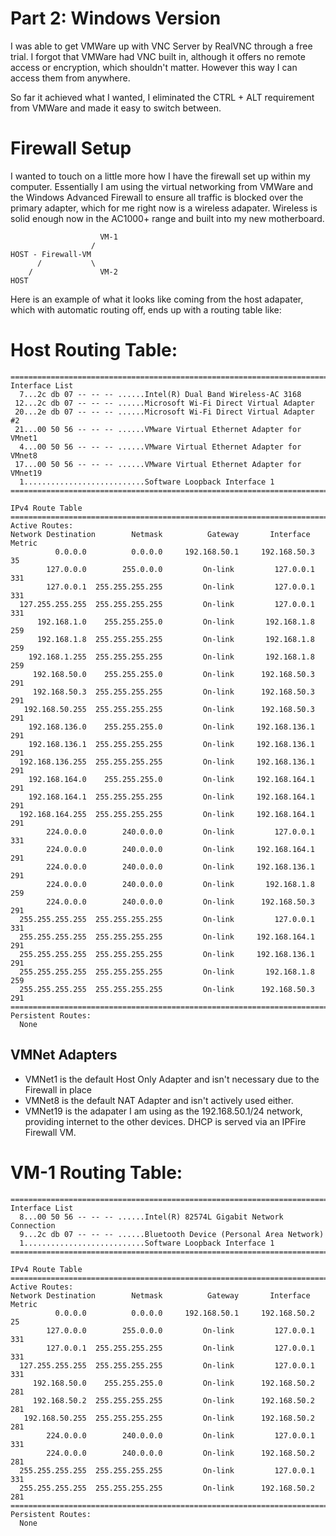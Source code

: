 # Part 2: Windows Version

I was able to get VMWare up with VNC Server by RealVNC through a free trial. I forgot that VMWare had VNC built in, although it offers no remote access or encryption, which shouldn't matter. However this way I can access them from anywhere.

So far it achieved what I wanted, I eliminated the CTRL + ALT requirement from VMWare and made it easy to switch between. 

# Firewall Setup
I wanted to touch on a little more how I have the firewall set up within my computer. Essentially I am using the virtual networking from VMWare and the Windows Advanced Firewall to ensure all traffic is blocked over the primary adapter, which for me right now is a wireless adapater. Wireless is solid enough now in the AC1000+ range and built into my new motherboard.

```
                    VM-1
                  /
HOST - Firewall-VM 
      /           \ 
    /               VM-2
HOST
```

Here is an example of what it looks like coming from the host adapater, which with automatic routing off, ends up with a routing table like:

# Host Routing Table:
```
===========================================================================
Interface List
  7...2c db 07 -- -- -- ......Intel(R) Dual Band Wireless-AC 3168
 12...2c db 07 -- -- -- ......Microsoft Wi-Fi Direct Virtual Adapter
 20...2e db 07 -- -- -- ......Microsoft Wi-Fi Direct Virtual Adapter #2
 21...00 50 56 -- -- -- ......VMware Virtual Ethernet Adapter for VMnet1
  4...00 50 56 -- -- -- ......VMware Virtual Ethernet Adapter for VMnet8
 17...00 50 56 -- -- -- ......VMware Virtual Ethernet Adapter for VMnet19
  1...........................Software Loopback Interface 1
===========================================================================

IPv4 Route Table
===========================================================================
Active Routes:
Network Destination        Netmask          Gateway       Interface  Metric
          0.0.0.0          0.0.0.0     192.168.50.1     192.168.50.3     35
        127.0.0.0        255.0.0.0         On-link         127.0.0.1    331
        127.0.0.1  255.255.255.255         On-link         127.0.0.1    331
  127.255.255.255  255.255.255.255         On-link         127.0.0.1    331
      192.168.1.0    255.255.255.0         On-link       192.168.1.8    259
      192.168.1.8  255.255.255.255         On-link       192.168.1.8    259
    192.168.1.255  255.255.255.255         On-link       192.168.1.8    259
     192.168.50.0    255.255.255.0         On-link      192.168.50.3    291
     192.168.50.3  255.255.255.255         On-link      192.168.50.3    291
   192.168.50.255  255.255.255.255         On-link      192.168.50.3    291
    192.168.136.0    255.255.255.0         On-link     192.168.136.1    291
    192.168.136.1  255.255.255.255         On-link     192.168.136.1    291
  192.168.136.255  255.255.255.255         On-link     192.168.136.1    291
    192.168.164.0    255.255.255.0         On-link     192.168.164.1    291
    192.168.164.1  255.255.255.255         On-link     192.168.164.1    291
  192.168.164.255  255.255.255.255         On-link     192.168.164.1    291
        224.0.0.0        240.0.0.0         On-link         127.0.0.1    331
        224.0.0.0        240.0.0.0         On-link     192.168.164.1    291
        224.0.0.0        240.0.0.0         On-link     192.168.136.1    291
        224.0.0.0        240.0.0.0         On-link       192.168.1.8    259
        224.0.0.0        240.0.0.0         On-link      192.168.50.3    291
  255.255.255.255  255.255.255.255         On-link         127.0.0.1    331
  255.255.255.255  255.255.255.255         On-link     192.168.164.1    291
  255.255.255.255  255.255.255.255         On-link     192.168.136.1    291
  255.255.255.255  255.255.255.255         On-link       192.168.1.8    259
  255.255.255.255  255.255.255.255         On-link      192.168.50.3    291
===========================================================================
Persistent Routes:
  None
```
## VMNet Adapters
- VMNet1 is the default Host Only Adapter and isn't necessary due to the Firewall in place
- VMNet8 is the default NAT Adapter and isn't actively used either.
- VMNet19 is the adapater I am using as the 192.168.50.1/24 network, providing internet to the other devices. DHCP is served via an IPFire Firewall VM.

# VM-1 Routing Table:
```
===========================================================================
Interface List
  8...00 50 56 -- -- -- ......Intel(R) 82574L Gigabit Network Connection
  9...2c db 07 -- -- -- ......Bluetooth Device (Personal Area Network)
  1...........................Software Loopback Interface 1
===========================================================================

IPv4 Route Table
===========================================================================
Active Routes:
Network Destination        Netmask          Gateway       Interface  Metric
          0.0.0.0          0.0.0.0     192.168.50.1     192.168.50.2     25
        127.0.0.0        255.0.0.0         On-link         127.0.0.1    331
        127.0.0.1  255.255.255.255         On-link         127.0.0.1    331
  127.255.255.255  255.255.255.255         On-link         127.0.0.1    331
     192.168.50.0    255.255.255.0         On-link      192.168.50.2    281
     192.168.50.2  255.255.255.255         On-link      192.168.50.2    281
   192.168.50.255  255.255.255.255         On-link      192.168.50.2    281
        224.0.0.0        240.0.0.0         On-link         127.0.0.1    331
        224.0.0.0        240.0.0.0         On-link      192.168.50.2    281
  255.255.255.255  255.255.255.255         On-link         127.0.0.1    331
  255.255.255.255  255.255.255.255         On-link      192.168.50.2    281
===========================================================================
Persistent Routes:
  None
```
